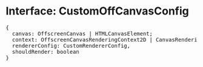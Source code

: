# Interface: CustomOffCanvasConfig

<pre>
{
  canvas: OffscreenCanvas | HTMLCanvasElement;
  context: OffscreenCanvasRenderingContext2D | CanvasRenderingContext2D;
  rendererConfig: <Ref to="./custom-renderer-config">CustomRendererConfig</Ref>,
  shouldRender: boolean
}
</pre>

<script setup>
import Ref from '../../../../../components/api/Ref.vue';
</script>
